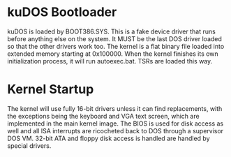 # kuDOS Bootloader

kuDOS is loaded by BOOT386.SYS. This is a fake device driver that runs before anything else on the system. It MUST be the last DOS driver loaded so that the other drivers work too. The kernel is a flat binary file loaded into extended memory starting at 0x100000. When the kernel finishes its own initialization process, it will run autoexec.bat. TSRs are loaded this way.

# Kernel Startup

The kernel will use fully 16-bit drivers unless it can find replacements, with the exceptions being the keyboard and VGA text screen, which are implemented in the main kernel image. The BIOS is used for disk access as well and all ISA interrupts are ricocheted back to DOS through a supervisor DOS VM. 32-bit ATA and floppy disk access is handled are handled by special drivers.

